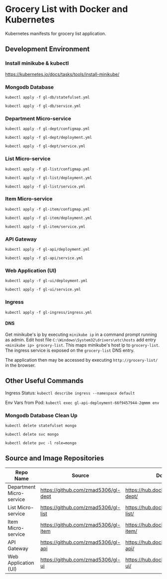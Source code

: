 # Grocery List with Docker and Kubernetes

Kubernetes manifests for grocery list application.

## Development Environment

### Install minikube & kubectl

https://kubernetes.io/docs/tasks/tools/install-minikube/

### Mongodb Database

`kubectl apply -f gl-db/statefulset.yml`

`kubectl apply -f gl-db/service.yml`

### Department Micro-service

`kubectl apply -f gl-dept/configmap.yml`

`kubectl apply -f gl-dept/deployment.yml`

`kubectl apply -f gl-dept/service.yml`

### List Micro-service

`kubectl apply -f gl-list/configmap.yml`

`kubectl apply -f gl-list/deployment.yml`

`kubectl apply -f gl-list/service.yml`

### Item Micro-service

`kubectl apply -f gl-item/configmap.yml`

`kubectl apply -f gl-item/deployment.yml`

`kubectl apply -f gl-item/service.yml`

### API Gateway

`kubectl apply -f gl-api/deployment.yml`

`kubectl apply -f gl-api/service.yml`

### Web Application (UI)

`kubectl apply -f gl-ui/deployment.yml`

`kubectl apply -f gl-ui/service.yml`

### Ingress

`kubectl apply -f gl-ingress/ingress.yml`

#### DNS

Get minikube's ip by executing `minikube ip` in a command prompt running as admin. Edit host file `C:\Windows\System32\drivers\etc\hosts` add entry `<minikube ip> grocery-list`. This maps minikube's host ip to `grocery-list`. The ingress service is exposed on the `grocery-list` DNS entry.

The application then may be accessed by executing `http://grocery-list/` in the browser.

## Other Useful Commands

Ingress Status: `kubectl describe ingress --namespace default`

Env Vars from Pod: `kubectl exec gl-api-deployment-66f9457944-2qmmm env`

### Mongodb Database Clean Up

`kubectl delete statefulset mongo`

`kubectl delete svc mongo`

`kubectl delete pvc -l role=mongo`

## Source and Image Repositories

| Repo Name                | Source                              | Docker Image                               |
| ------------------------ | ----------------------------------- | ------------------------------------------ |
| Department Micro-service | https://github.com/zmad5306/gl-dept | https://hub.docker.com/r/zmad5306/gl-dept/ |
| List Micro-service       | https://github.com/zmad5306/gl-list | https://hub.docker.com/r/zmad5306/gl-list/ |
| Item Micro-service       | https://github.com/zmad5306/gl-item | https://hub.docker.com/r/zmad5306/gl-item/ |
| API Gateway              | https://github.com/zmad5306/gl-api  | https://hub.docker.com/r/zmad5306/gl-api/  |
| Web Application (UI)     | https://github.com/zmad5306/gl-ui   | https://hub.docker.com/r/zmad5306/gl-ui/   |